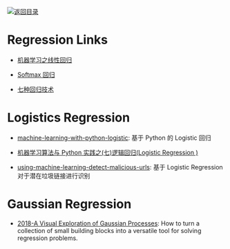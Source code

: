 [![返回目录](https://user-images.githubusercontent.com/5803001/38079637-ff0abcf0-3371-11e8-9b76-ad651620afc7.jpg)](https://github.com/wxyyxc1992/Awesome-Lists)

# Regression Links

- [机器学习之线性回归 ](http://zhikaizhang.cn/2016/05/16/%E6%9C%BA%E5%99%A8%E5%AD%A6%E4%B9%A0%E4%B9%8B%E7%BA%BF%E6%80%A7%E5%9B%9E%E5%BD%92/)

* [Softmax 回归](http://ufldl.stanford.edu/wiki/index.php/Softmax%E5%9B%9E%E5%BD%92)

* [七种回归技术](http://www.aboutyun.com/thread-14867-1-1.html)

# Logistics Regression

- [machine-learning-with-python-logistic](http://aimotion.blogspot.jp/2011/11/machine-learning-with-python-logistic.html): 基于 Python 的 Logistic 回归

* [机器学习算法与 Python 实践之(七)逻辑回归(Logistic Regression )](http://blog.csdn.net/zouxy09/article/details/20319673)

* [using-machine-learning-detect-malicious-urls](http://fsecurify.com/using-machine-learning-detect-malicious-urls/): 基于 Logistic Regression 对于潜在垃圾链接进行识别

# Gaussian Regression

- [2018-A Visual Exploration of Gaussian Processes](https://www.jgoertler.com/visual-exploration-gaussian-processes/): How to turn a collection of small building blocks into a versatile tool for solving regression problems.
